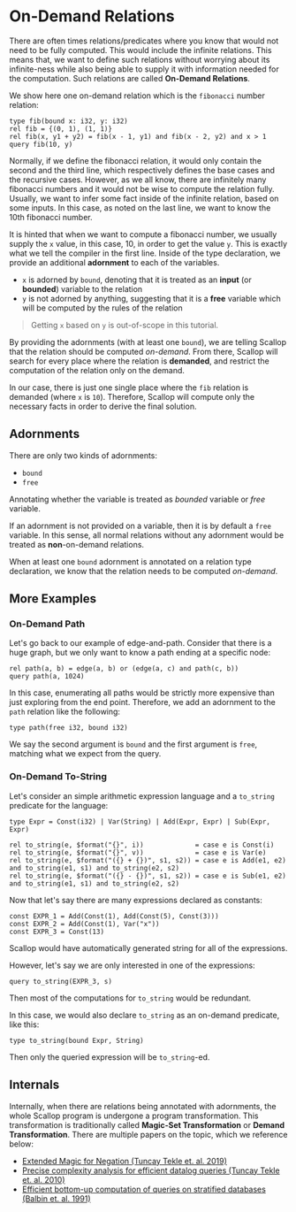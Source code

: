 # On-Demand Relations

There are often times relations/predicates where you know that would not need to be fully computed.
This would include the infinite relations.
This means that, we want to define such relations without worrying about its infinite-ness while also being able to supply it with information needed for the computation.
Such relations are called **On-Demand Relations**.

We show here one on-demand relation which is the `fibonacci` number relation:

``` scl
type fib(bound x: i32, y: i32)
rel fib = {(0, 1), (1, 1)}
rel fib(x, y1 + y2) = fib(x - 1, y1) and fib(x - 2, y2) and x > 1
query fib(10, y)
```

Normally, if we define the fibonacci relation, it would only contain the second and the third line, which respectively defines the base cases and the recursive cases.
However, as we all know, there are infinitely many fibonacci numbers and it would not be wise to compute the relation fully.
Usually, we want to infer some fact inside of the infinite relation, based on some inputs.
In this case, as noted on the last line, we want to know the 10th fibonacci number.

It is hinted that when we want to compute a fibonacci number, we usually supply the `x` value, in this case, 10, in order to get the value `y`.
This is exactly what we tell the compiler in the first line.
Inside of the type declaration, we provide an additional **adornment** to each of the variables.

- `x` is adorned by `bound`, denoting that it is treated as an **input** (or **bounded**) variable to the relation
- `y` is not adorned by anything, suggesting that it is a **free** variable which will be computed by the rules of the relation

> Getting `x` based on `y` is out-of-scope in this tutorial.

By providing the adornments (with at least one `bound`), we are telling Scallop that the relation should be computed *on-demand*.
From there, Scallop will search for every place where the relation is **demanded**, and restrict the computation of the relation only on the demand.

In our case, there is just one single place where the `fib` relation is demanded (where `x` is `10`).
Therefore, Scallop will compute only the necessary facts in order to derive the final solution.

## Adornments

There are only two kinds of adornments:

- `bound`
- `free`

Annotating whether the variable is treated as *bounded* variable or *free* variable.

If an adornment is not provided on a variable, then it is by default a `free` variable.
In this sense, all normal relations without any adornment would be treated as **non**-on-demand relations.

When at least one `bound` adornment is annotated on a relation type declaration, we know that the relation needs to be computed *on-demand*.

## More Examples

### On-Demand Path

Let's go back to our example of edge-and-path.
Consider that there is a huge graph, but we only want to know a path ending at a specific node:

``` scl
rel path(a, b) = edge(a, b) or (edge(a, c) and path(c, b))
query path(a, 1024)
```

In this case, enumerating all paths would be strictly more expensive than just exploring from the end point.
Therefore, we add an adornment to the `path` relation like the following:

``` scl
type path(free i32, bound i32)
```

We say the second argument is `bound` and the first argument is `free`, matching what we expect from the query.

### On-Demand To-String

Let's consider an simple arithmetic expression language and a `to_string` predicate for the language:

``` scl
type Expr = Const(i32) | Var(String) | Add(Expr, Expr) | Sub(Expr, Expr)

rel to_string(e, $format("{}", i))             = case e is Const(i)
rel to_string(e, $format("{}", v))             = case e is Var(e)
rel to_string(e, $format("({} + {})", s1, s2)) = case e is Add(e1, e2) and to_string(e1, s1) and to_string(e2, s2)
rel to_string(e, $format("({} - {})", s1, s2)) = case e is Sub(e1, e2) and to_string(e1, s1) and to_string(e2, s2)
```

Now that let's say there are many expressions declared as constants:

``` scl
const EXPR_1 = Add(Const(1), Add(Const(5), Const(3)))
const EXPR_2 = Add(Const(1), Var("x"))
const EXPR_3 = Const(13)
```

Scallop would have automatically generated string for all of the expressions.

However, let's say we are only interested in one of the expressions:

``` scl
query to_string(EXPR_3, s)
```

Then most of the computations for `to_string` would be redundant.

In this case, we would also declare `to_string` as an on-demand predicate, like this:

``` scl
type to_string(bound Expr, String)
```

Then only the queried expression will be `to_string`-ed.

## Internals

Internally, when there are relations being annotated with adornments, the whole Scallop program is undergone a program transformation.
This transformation is traditionally called **Magic-Set Transformation** or **Demand Transformation**.
There are multiple papers on the topic, which we reference below:

- [Extended Magic for Negation (Tuncay Tekle et. al. 2019)](https://arxiv.org/pdf/1909.08246.pdf)
- [Precise complexity analysis for efficient datalog queries (Tuncay Tekle et. al. 2010)](https://dl.acm.org/doi/10.1145/1836089.1836094)
- [Efficient bottom-up computation of queries on stratified databases (Balbin et. al. 1991)](https://www.sciencedirect.com/science/article/pii/074310669190030S)
